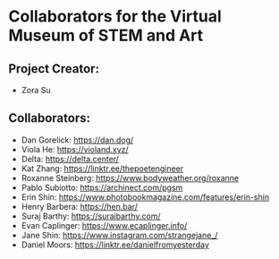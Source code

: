 # Collaborators for the Virtual Museum of STEM and Art

## Project Creator:
- Zora Su

## Collaborators:
- Dan Gorelick: https://dan.dog/
- Viola He: https://violand.xyz/
- Delta: https://delta.center/
- Kat Zhang: https://linktr.ee/thepoetengineer
- Roxanne Steinberg: https://www.bodyweather.org/roxanne
- Pablo Subiotto: https://archinect.com/pgsm
- Erin Shin: https://www.photobookmagazine.com/features/erin-shin
- Henry Barbera: https://hen.bar/
- Suraj Barthy: https://surajbarthy.com/
- Evan Caplinger: https://www.ecaplinger.info/
- Jane Shin: https://www.instagram.com/strangejane_/
- Daniel Moors: https://linktr.ee/danielfromyesterday


